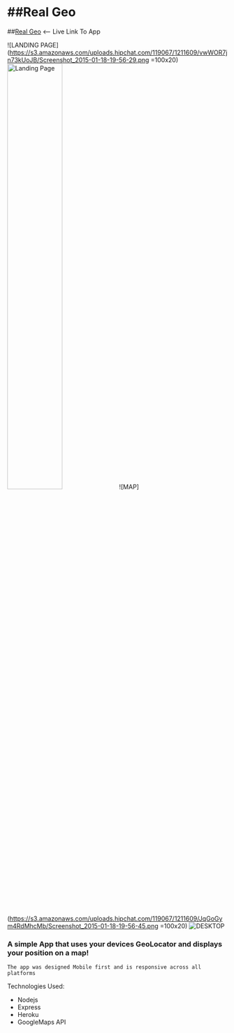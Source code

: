 ##Real Geo
===============

##[Real Geo](http://realgeo.herokuapp.com) <-- Live Link To App

![LANDING PAGE](https://s3.amazonaws.com/uploads.hipchat.com/119067/1211609/vwWOR7jn73kUoJB/Screenshot_2015-01-18-19-56-29.png =100x20)
<img src="https://s3.amazonaws.com/uploads.hipchat.com/119067/1211609/vwWOR7jn73kUoJB/Screenshot_2015-01-18-19-56-29.png" alt="Landing Page" style="width:50%;height:50%">
![MAP](https://s3.amazonaws.com/uploads.hipchat.com/119067/1211609/JqGoGym4RdMhcMb/Screenshot_2015-01-18-19-56-45.png =100x20)
![DESKTOP](https://s3.amazonaws.com/uploads.hipchat.com/119067/1211609/e6vS2uYbIFM8xxe/Screen%20Shot%202015-01-18%20at%2020.03.18.png)

### A simple App that uses your devices GeoLocator and displays your position on a map!
    The app was designed Mobile first and is responsive across all platforms

Technologies Used:

  - Nodejs
  - Express
  - Heroku
  - GoogleMaps API